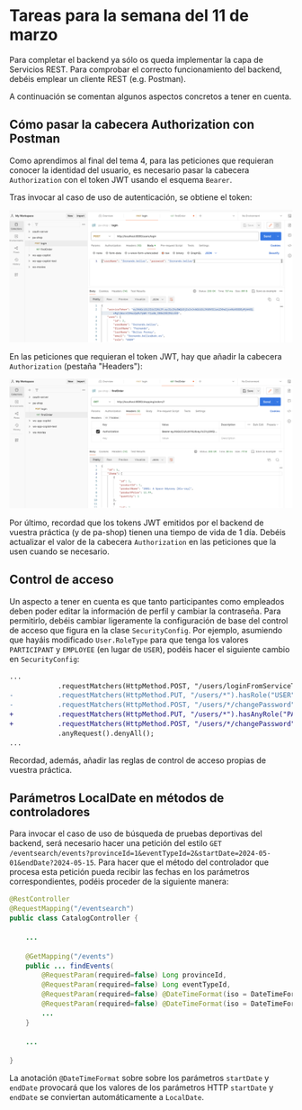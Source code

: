 # Tareas para la semana del 11 de marzo

Para completar el backend ya sólo os queda implementar la capa de Servicios REST. Para comprobar el correcto funcionamiento del backend, debéis emplear un cliente REST (e.g. Postman).

A continuación se comentan algunos aspectos concretos a tener en cuenta.

## Cómo pasar la cabecera Authorization con Postman

Como aprendimos al final del tema 4, para las peticiones que requieran conocer la identidad del usuario, es necesario pasar la cabecera `Authorization` con el token JWT usando el esquema `Bearer`.

Tras invocar al caso de uso de autenticación, se obtiene el token:

![Autenticación](login-request.png)

En las peticiones que requieran el token JWT, hay que añadir la cabecera `Authorization` (pestaña "Headers"):

![Autenticación](find-order-request.png)

Por último, recordad que los tokens JWT emitidos por el backend de vuestra práctica (y de pa-shop) tienen una tiempo de vida de 1 día. Debéis actualizar el valor de la cabecera `Authorization` en las peticiones que la usen cuando se necesario.

## Control de acceso

Un aspecto a tener en cuenta es que tanto participantes como empleados deben poder editar la información de perfil y cambiar la contraseña. Para permitirlo, debéis cambiar ligeramente la configuración de base del control de acceso que figura en la clase `SecurityConfig`. Por ejemplo, asumiendo que hayáis modificado `User.RoleType` para que tenga los valores `PARTICIPANT` y `EMPLOYEE` (en lugar de `USER`), podéis hacer el siguiente cambio en `SecurityConfig`:

```diff
...
			.requestMatchers(HttpMethod.POST, "/users/loginFromServiceToken").permitAll()
-			.requestMatchers(HttpMethod.PUT, "/users/*").hasRole("USER")
-			.requestMatchers(HttpMethod.POST, "/users/*/changePassword").hasRole("USER")
+			.requestMatchers(HttpMethod.PUT, "/users/*").hasAnyRole("PARTICIPANT", "EMPLOYEE)
+			.requestMatchers(HttpMethod.POST, "/users/*/changePassword").hasAnyRole("PARTICIPANT", "EMPLOYEE")
			.anyRequest().denyAll();
...
```

Recordad, además, añadir las reglas de control de acceso propias de vuestra práctica.

## Parámetros LocalDate en métodos de controladores

Para invocar el caso de uso de búsqueda de pruebas deportivas del backend, será necesario hacer una petición del estilo `GET /eventsearch/events?provinceId=1&eventTypeId=2&startDate=2024-05-01&endDate?2024-05-15`. Para hacer que el método del controlador que procesa esta petición pueda recibir las fechas en los parámetros correspondientes, podéis proceder de la siguiente manera: 

```java
@RestController
@RequestMapping("/eventsearch")
public class CatalogController {

	...

    @GetMapping("/events")
    public ... findEvents(
        @RequestParam(required=false) Long provinceId,
        @RequestParam(required=false) Long eventTypeId, 
        @RequestParam(required=false) @DateTimeFormat(iso = DateTimeFormat.ISO.DATE) LocalDate startDate,
        @RequestParam(required=false) @DateTimeFormat(iso = DateTimeFormat.ISO.DATE) LocalDate endDate) {
        ...
    }

	...

}	
```

La anotación `@DateTimeFormat` sobre sobre los parámetros `startDate` y `endDate` provocará que los valores de los parámetros HTTP `startDate` y `endDate` se conviertan automáticamente a `LocalDate`.
